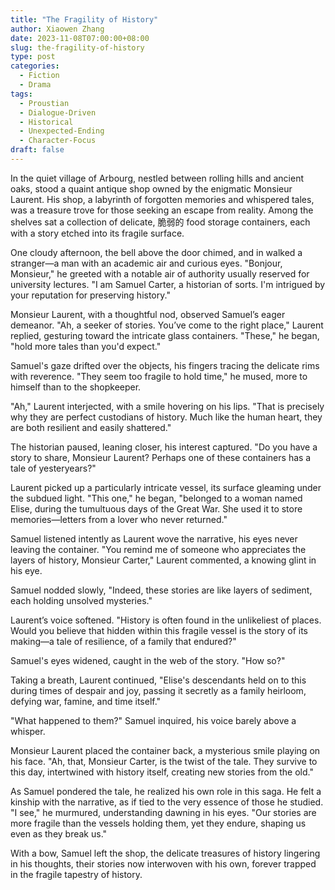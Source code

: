 ```yaml
---
title: "The Fragility of History"
author: Xiaowen Zhang
date: 2023-11-08T07:00:00+08:00
slug: the-fragility-of-history
type: post
categories:
  - Fiction
  - Drama
tags:
  - Proustian
  - Dialogue-Driven
  - Historical
  - Unexpected-Ending
  - Character-Focus
draft: false
---
```


In the quiet village of Arbourg, nestled between rolling hills and ancient oaks, stood a quaint antique shop owned by the enigmatic Monsieur Laurent. His shop, a labyrinth of forgotten memories and whispered tales, was a treasure trove for those seeking an escape from reality. Among the shelves sat a collection of delicate, 脆弱的 food storage containers, each with a story etched into its fragile surface.

One cloudy afternoon, the bell above the door chimed, and in walked a stranger—a man with an academic air and curious eyes. "Bonjour, Monsieur," he greeted with a notable air of authority usually reserved for university lectures. "I am Samuel Carter, a historian of sorts. I'm intrigued by your reputation for preserving history."

Monsieur Laurent, with a thoughtful nod, observed Samuel’s eager demeanor. "Ah, a seeker of stories. You’ve come to the right place," Laurent replied, gesturing toward the intricate glass containers. "These," he began, "hold more tales than you'd expect."

Samuel's gaze drifted over the objects, his fingers tracing the delicate rims with reverence. "They seem too fragile to hold time," he mused, more to himself than to the shopkeeper.

"Ah," Laurent interjected, with a smile hovering on his lips. "That is precisely why they are perfect custodians of history. Much like the human heart, they are both resilient and easily shattered."

The historian paused, leaning closer, his interest captured. "Do you have a story to share, Monsieur Laurent? Perhaps one of these containers has a tale of yesteryears?"

Laurent picked up a particularly intricate vessel, its surface gleaming under the subdued light. "This one," he began, "belonged to a woman named Elise, during the tumultuous days of the Great War. She used it to store memories—letters from a lover who never returned."

Samuel listened intently as Laurent wove the narrative, his eyes never leaving the container. "You remind me of someone who appreciates the layers of history, Monsieur Carter," Laurent commented, a knowing glint in his eye.

Samuel nodded slowly, "Indeed, these stories are like layers of sediment, each holding unsolved mysteries."

Laurent’s voice softened. "History is often found in the unlikeliest of places. Would you believe that hidden within this fragile vessel is the story of its making—a tale of resilience, of a family that endured?"

Samuel's eyes widened, caught in the web of the story. "How so?"

Taking a breath, Laurent continued, "Elise's descendants held on to this during times of despair and joy, passing it secretly as a family heirloom, defying war, famine, and time itself."

"What happened to them?" Samuel inquired, his voice barely above a whisper.

Monsieur Laurent placed the container back, a mysterious smile playing on his face. "Ah, that, Monsieur Carter, is the twist of the tale. They survive to this day, intertwined with history itself, creating new stories from the old."

As Samuel pondered the tale, he realized his own role in this saga. He felt a kinship with the narrative, as if tied to the very essence of those he studied. "I see," he murmured, understanding dawning in his eyes. "Our stories are more fragile than the vessels holding them, yet they endure, shaping us even as they break us."

With a bow, Samuel left the shop, the delicate treasures of history lingering in his thoughts, their stories now interwoven with his own, forever trapped in the fragile tapestry of history.